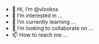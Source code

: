 - 👋 Hi, I’m @vlookss
- 👀 I’m interested in ...
- 🌱 I’m currently learning ...
- 💞️ I’m looking to collaborate on ...
- 📫 How to reach me ...

<!---
vlookss/vlookss is a ✨ special ✨ repository because its `README.md` (this file) appears on your GitHub profile.
You can click the Preview link to take a look at your changes.
--->
